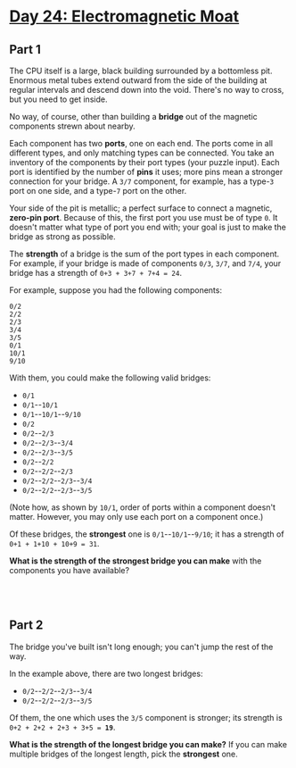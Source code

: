 # [Day 24: Electromagnetic Moat](https://adventofcode.com/2017/day/24)


## Part 1


The CPU itself is a large, black building surrounded by a bottomless pit. Enormous metal tubes extend outward from the side of the building at regular intervals and descend down into the void. There's no way to cross, but you need to get inside.


No way, of course, other than building a **bridge** out of the magnetic components strewn about nearby.


Each component has two **ports**, one on each end. The ports come in all different types, and only matching types can be connected. You take an inventory of the components by their port types (your puzzle input). Each port is identified by the number of **pins** it uses; more pins mean a stronger connection for your bridge. A `3/7` component, for example, has a type-`3` port on one side, and a type-`7` port on the other.


Your side of the pit is metallic; a perfect surface to connect a magnetic, **zero-pin port**. Because of this, the first port you use must be of type `0`. It doesn't matter what type of port you end with; your goal is just to make the bridge as strong as possible.


The **strength** of a bridge is the sum of the port types in each component. For example, if your bridge is made of components `0/3`, `3/7`, and `7/4`, your bridge has a strength of `0+3 + 3+7 + 7+4 = 24`.

For example, suppose you had the following components:

```
0/2
2/2
2/3
3/4
3/5
0/1
10/1
9/10
```

With them, you could make the following valid bridges:

- `0/1`
- `0/1`--`10/1`
- `0/1`--`10/1`--`9/10`
- `0/2`
- `0/2`--`2/3`
- `0/2`--`2/3`--`3/4`
- `0/2`--`2/3`--`3/5`
- `0/2`--`2/2`
- `0/2`--`2/2`--`2/3`
- `0/2`--`2/2`--`2/3`--`3/4`
- `0/2`--`2/2`--`2/3`--`3/5`

(Note how, as shown by `10/1`, order of ports within a component doesn't matter. However, you may only use each port on a component once.)

Of these bridges, the **strongest** one is `0/1`--`10/1`--`9/10`; it has a strength of `0+1 + 1+10 + 10+9 = 31`.

**What is the strength of the strongest bridge you can make** with the components you have available?


<br></br>
## Part 2


The bridge you've built isn't long enough; you can't jump the rest of the way.

In the example above, there are two longest bridges:

- `0/2`--`2/2`--`2/3`--`3/4`
- `0/2`--`2/2`--`2/3`--`3/5`

Of them, the one which uses the `3/5` component is stronger; its strength is `0+2 + 2+2 + 2+3 + 3+5 = `**`19`**.

**What is the strength of the longest bridge you can make?** If you can make multiple bridges of the longest length, pick the **strongest** one.
